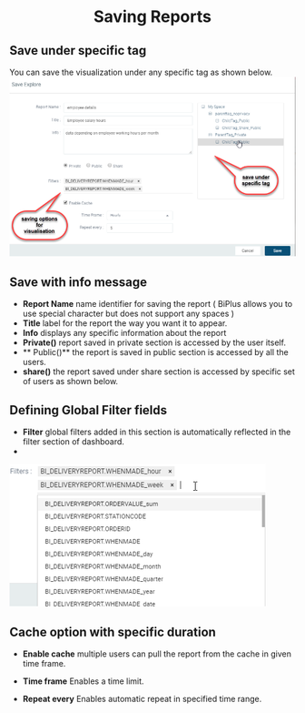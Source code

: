 <center><h1>Saving Reports</h1></center>

## Save under specific tag

You can save the visualization under any specific tag as shown below.
![enter image description here](https://raw.githubusercontent.com/sv18042016/fp1/e3b7bf2c45247e84daf15a733ebe46301c7a2004/images/saving%20report.png)

## Save with info message
- **Report Name** name identifier for saving the report ( BiPlus allows you to use special character but does not  support any spaces )
- **Title** label for the report the way you want it to appear.
- **Info** displays any specific information about the report
- **Private()** report saved in private section is accessed by the user itself.
- ** Public()** the report is saved in public section is accessed by all the users.
-  **share()** the report saved under share section is accessed by specific set of users as shown below.

## Defining Global Filter fields

- **Filter** global filters added in this section is automatically reflected in the filter section of  dashboard.
- 
![enter image description here](https://raw.githubusercontent.com/sv18042016/fp1/9b8eb3887fb798f871e12f13dddc254b0e845cc2/images/global_filter.png)

## Cache option with specific duration
- **Enable cache** multiple users can pull the report from the cache in given time frame.
- **Time frame** Enables a time limit.

- **Repeat every** Enables automatic repeat in specified time range.


<!--stackedit_data:
eyJoaXN0b3J5IjpbMTkxMDc4MDE4XX0=
-->